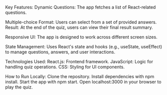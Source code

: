 Key Features:
Dynamic Questions: The app fetches a list of React-related questions.


Multiple-choice Format: Users can select from a set of provided answers.
Result: At the end of the quiz, users can view their final result summary.


Responsive UI: The app is designed to work across different screen sizes.


State Management: Uses React's state and hooks (e.g., useState, useEffect) to manage questions, answers, and user interactions.


Technologies Used:
React.js: Frontend framework.
JavaScript: Logic for handling quiz operations.
CSS: Styling for UI components.


How to Run Locally:
Clone the repository.
Install dependencies with npm install.
Start the app with npm start.
Open localhost:3000 in your browser to play the quiz.
